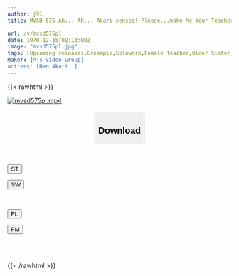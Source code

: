 ```yaml
---
author: j91
title: MVSD-575 Ah... Ah... Akari-sensei! Please...make Me Your Teacher's Sex Slave! After-school Training Of A Beautiful Slutty Teacher Who Seduces Her Student's Masochist Dick Akari Neo

url: /v/mvsd575pl
date: 1970-12-15T02:13:00Z
image: "mvsd575pl.jpg"
tags: [Upcoming releases,Creampie,Solowork,Female Teacher,Older Sister,Big Tits,Slut	 ]
maker: [M's Video Group]
actress: [Neo Akari  ]
---
```



{{< rawhtml >}}

<div class="video" data-videoid="pending_link.html">
    <a href="javascript:;">
        <img src="/v/mvsd575pl/mvsd575pl.jpg" width="WIDTH" height="HEIGHT" alt="mvsd575pl.mp4" loading="lazy">
    </a>
</div>

<script type="text/javascript" src="https://j91.asia/asset/on-demand-pend.js"></script>

<br>
  <link rel="stylesheet" href="https://j91.asia/asset/bs5.css">
  
  <center>
  <button class="btn btn-primary" type="button" data-bs-toggle="collapse" data-bs-target=".multi-collapse" aria-expanded="false" aria-controls="multiCollapseExample1 multiCollapseExample2"><h2>Download</h2></button></center>
</p>
<div class="row">
  <div class="col">
    <div class="collapse multi-collapse" id="multiCollapseExample1">
      <div class="card card-body">
	      	      <br>
<div class="buttons">  
<p><a href="https://j91.asia/pending_link.html" target="_blank"><button class="btn-hover color-3"><i class="fa fa-download"></i> ST</button></a></p>
<p><a href="https://j91.asia/pending_link.html" target="_blank"><button class="btn-hover color-2"><i class="fa fa-download"></i> SW</button></a></p></div>
    </div>
  </div>
</div>
  <div class="col">
    <div class="collapse multi-collapse" id="multiCollapseExample2">
      <div class="card card-body">
	      <br>
<div class="buttons">
<p><a href="https://j91.asia/pending_link.html" target="_blank"><button class="btn-hover color-9"><i class="fa fa-download"></i> FL</button></a></p>
<p><a href="https://j91.asia/pending_link.html" target="_blank"><button class="btn-hover color-8"><i class="fa fa-download"></i> FM</button></a></p></div>
<br><br>
      </div>
    </div>
  </div>
</div>

{{< /rawhtml >}}